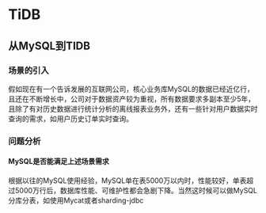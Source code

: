 
# TiDB


## 从MySQL到TIDB

### 场景的引入
假如现在有一个告诉发展的互联网公司，核心业务库MySQL的数据已经近亿行，且还在不断增长中，公司对于数据资产较为重视，所有数据要求多副本至少5年，且除了有对历史数据进行统计分析的离线报表业务外，还有一些针对用户数据实时查询的需求，如用户历史订单实时查询。
### 问题分析

#### MySQL是否能满足上述场景需求
根据以往的MySQL使用经验，MySQL单在表5000万以内时，性能较好，单表超过5000万行后，数据库性能、可维护性都会急剧下降。当然这时候可以做MySQL分库分表，如使用Mycat或者sharding-jdbc
